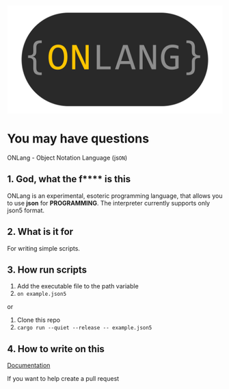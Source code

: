 ![onlang logo](static/logos/OnLang-transparent.png)

# You may have questions

ONLang - Object Notation Language (js`ON`)

## 1. God, what the f\*\*\*\* is this

ONLang is an experimental, esoteric programming language, that allows you to use **json** for **PROGRAMMING**. The interpreter currently supports only json5 format.

## 2. What is it for

For writing simple scripts.

## 3. How run scripts

1. Add the executable file to the path variable
2. `on example.json5`

or

1. Clone this repo
2. `cargo run --quiet --release -- example.json5`

## 4. How to write on this

[Documentation](doc/main.md)

If you want to help create a pull request
